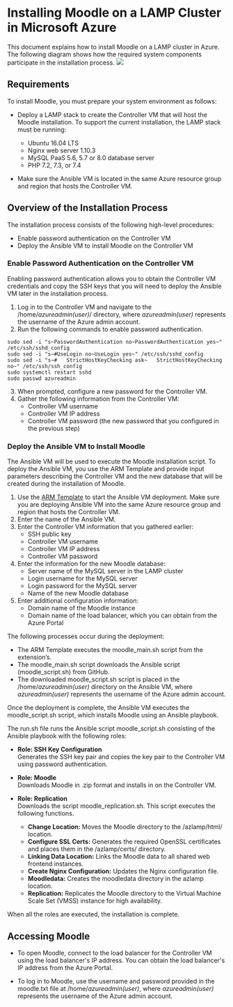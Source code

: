 # Installing Moodle on a LAMP Cluster in Microsoft Azure

This document explains how to install Moodle on a LAMP cluster in Azure. 
The following diagram shows how the required system components participate in the installation process.
![](https://github.com/krishnaitalent/LAMP/blob/lamp_docmentation/images/Moodle_Flow_Diagram.png)

## Requirements
To install Moodle, you must prepare your system environment as follows:
- Deploy a LAMP stack to create the Controller VM that will host the Moodle installation. To support the current installation, the LAMP stack must be running:
	*	Ubuntu 16.04 LTS
	*	Nginx web server 1.10.3
	*	MySQL PaaS 5.6, 5.7 or 8.0 database server
	*	PHP 7.2, 7.3, or 7.4 
  
- Make sure the Ansible VM is located in the same Azure resource group and region that hosts the Controller VM.

## Overview of the Installation Process

The installation process consists of the following high-level procedures:

- Enable password authentication on the Controller VM
- Deploy the Ansible VM to install Moodle on the Controller VM

### Enable Password Authentication on the Controller VM

Enabling password authentication allows you to obtain the Controller VM credentials and copy the SSH keys that you will need to deploy the Ansible VM later in the installation process. 

1. Log in to the Controller VM and navigate to the /home/*azureadmin(user)*/ directory, where *azureadmin(user)* represents the username of the Azure admin account.
2. Run the following commands to enable password authentication.
```
sudo sed -i "s~PasswordAuthentication no~PasswordAuthentication yes~" /etc/ssh/sshd_config
sudo sed -i "s~#UseLogin no~UseLogin yes~" /etc/ssh/sshd_config
sudo sed -i "s~#   StrictHostKeyChecking ask~   StrictHostKeyChecking no~" /etc/ssh/ssh_config
sudo systemctl restart sshd
sudo passwd azureadmin
```
3. When prompted, configure a new password for the Controller VM.
4. Gather the following information from the Controller VM: 
	*	Controller VM username
	*	Controller VM IP address
	*	Controller VM password (the new password that you configured in the previous step)


### Deploy the Ansible VM to Install Moodle

The Ansible VM will be used to execute the Moodle installation script. To deploy the Ansible VM, you use the ARM Template and provide input parameters describing the Controller VM and the new database that will be created during the installation of Moodle.
	
1. Use the [ARM Template](https://portal.azure.com/#create/Microsoft.Template/uri/https%3A%2F%2Fraw.githubusercontent.com%2Fummadisudhakar%2FLAMP%2Fansible_playbook_mat32%2Fansibledeploy-moodle.json) to start the Ansible VM deployment. Make sure you are deploying Ansible VM into the same Azure resource group and region that hosts the Controller VM.
2. Enter the name of the Ansible VM.
3. Enter the Controller VM information that you gathered earlier:
	*	SSH public key
	*	Controller VM username
	*	Controller VM IP address
	*	Controller VM password
4. Enter the information for the new Moodle database:
	*	Server name of the MySQL server in the LAMP cluster
	*	Login username for the MySQL server
	*	Login password for the MySQL server
	*	Name of the new Moodle database
5. Enter additional configuration information:
	*	Domain name of the Moodle instance
	*	Domain name of the load balancer, which you can obtain from the Azure Portal

The following processes occur during the deployment:

- The ARM Template executes the moodle_main.sh script from the extension’s.
- The moodle_main.sh script downloads the Ansible script (moodle_script.sh) from GitHub.
- The downloaded moodle_script.sh script is placed in the /home/*azureadmin(user)* directory on the Ansible VM, where *azureadmin(user)* represents the username of the Azure admin account.

Once the deployment is complete, the Ansible VM executes the moodle_script.sh script, which installs Moodle using an Ansible playbook.

The run.sh file runs the Ansible script moodle_script.sh consisting of the Ansible playbook with the following roles:

- **Role: SSH Key Configuration**  
Generates the SSH key pair and copies the key pair to the Controller VM using password authentication.

- **Role: Moodle**  
Downloads Moodle in .zip format and installs in on the Controller VM.

- **Role: Replication**  
Downloads the script moodle_replication.sh. This script executes the following functions.
	*	__Change Location:__ Moves the Moodle directory to the /azlamp/html/ location.
	*	__Configure SSL Certs:__ Generates the required OpenSSL certificates and places them in the /azlamp/certs/ directory.
	*	__Linking Data Location:__ Links the Moodle data to all shared web frontend instances.
	*	__Create Nginx Configuration:__ Updates the Nginx configuration file.
	*	__Moodledata:__ Creates the moodledata directory in the azlamp location.
	*	__Replication:__ Replicates the Moodle directory to the Virtual Machine Scale Set (VMSS) instance for high availability.

When all the roles are executed, the installation is complete.

## Accessing Moodle

- To open Moodle, connect to the load balancer for the Controller VM using the load balancer's IP address. You can obtain the load balancer's IP address from the Azure Portal.

- To log in to Moodle, use the username and password provided in the moodle.txt file at /home/*azureadmin(user)*, where *azureadmin(user)* represents the username of the Azure admin account.
